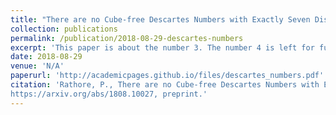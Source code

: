 ```yaml
---
title: "There are no Cube-free Descartes Numbers with Exactly Seven Distinct Prime Factors"
collection: publications
permalink: /publication/2018-08-29-descartes-numbers
excerpt: 'This paper is about the number 3. The number 4 is left for future work.'
date: 2018-08-29
venue: 'N/A'
paperurl: 'http://academicpages.github.io/files/descartes_numbers.pdf'
citation: 'Rathore, P., There are no Cube-free Descartes Numbers with Exactly Seven Distinct Prime Factors (2018),
https://arxiv.org/abs/1808.10027, preprint.'
---
```

<!-- This paper is about the number 3. The number 4 is left for future work.

[Download paper here](http://academicpages.github.io/files/paper3.pdf)

Recommended citation: Your Name, You. (2015). "Paper Title Number 3." <i>Journal 1</i>. 1(3). -->

